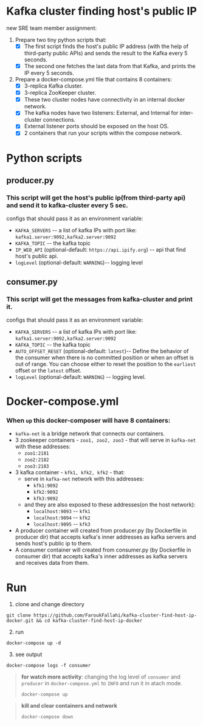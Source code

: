 # Kafka cluster finding host's public IP 
new SRE team member assignment:
1. Prepare two tiny python scripts that:
    - [X] The first script finds the host's public IP address (with the help of third-party public APIs) and sends the result to the Kafka every 5 seconds.
    - [X] The second one fetches the last data from that Kafka, and prints the IP every 5 seconds.
2. Prepare a docker-compose.yml file that contains 8 containers:
    - [X] 3-replica Kafka cluster.
    - [X] 3-replica ZooKeeper cluster.
    - [X] These two cluster nodes have connectivity in an internal docker network.
    - [X] The kafka nodes have two listeners: External, and Internal for inter-cluster connections.
    - [X] External listener ports should be exposed on the host OS.
    - [X] 2 containers that run your scripts within the compose network.

# Python scripts
## producer.py
### This script will get the host's public ip(from third-party api) and send it to kafka-cluster every 5 sec.
configs that should pass it as an environment variable:
- `KAFKA_SERVERS` -- a list of kafka IPs with port like: `kafka1.server:9092,kafka2.server:9092`
- `KAFKA_TOPIC` -- the kafka topic
- `IP_WEB_API` (optional-default: `https://api.ipify.org`) -- api that find host's public api.
- `logLevel` (optional-default: `WARNING`)-- logging level

## consumer.py
### This script will get the messages from kafka-cluster and print it.
configs that should pass it as an environment variable:
- `KAFKA_SERVERS` -- a list of kafka IPs with port like: `kafka1.server:9092,kafka2.server:9092`
- `KAFKA_TOPIC` -- the kafka topic
- `AUTO_OFFSET_RESET` (optional-default: `latest`)-- Define the behavior of the consumer when there is no committed position or when an offset is out of range. You can choose either to reset the position to the `earliest` offset or the `latest` offset. 
- `logLevel` (optional-default: `WARNING`) -- logging level. 

# Docker-compose.yml

### When `up` this docker-composer will have 8 containers:
- `kafka-net` is a bridge network that connects our containers.
- 3 zookeeper containers - `zoo1, zoo2, zoo3` - that will serve in `kafka-net` with these addresses:
    - `zoo1:2181`
    - `zoo2:2182`
    - `zoo3:2183`
- 3 kafka container - `kfk1, kfk2, kfk2` - that:
    - serve in `kafka-net` network with this addresses:
        - `kfk1:9092`
        - `kfk2:9092`
        - `kfk3:9092`
    - and they are also exposed to these addresses(on the host network):
        - `localhost:9093` -- `kfk1`
        - `localhost:9094` -- `kfk2`
        - `localhost:9095` -- `kfk3`
- A producer container will created from producer.py (by Dockerfile in producer dir) that accepts kafka's inner addresses as kafka servers and sends host's public ip to them.
- A consumer container will created from consumer.py (by Dockerfile in consumer dir) that accepts kafka's inner addresses as kafka servers and receives data from them.
# Run
1. clone and change directory
```
git clone https://github.com/FaroukFallahi/kafka-cluster-find-host-ip-docker.git && cd kafka-cluster-find-host-ip-docker
```
2. run 
```
docker-compose up -d
```
3. see output
```
docker-compose logs -f consumer
```

>**for watch more activity**: changing the log level of `consumer` and `producer` in `docker-compose.yml` to `INFO` and run it in atach mode.
>```
>docker-compose up
>```

>
>**kill and clear containers and network**
>```
>docker-compose down
>```
